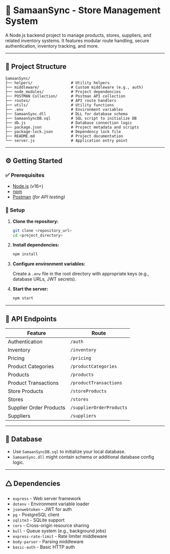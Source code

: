 # 💼 SamaanSync - Store Management System

A Node.js backend project to manage products, stores, suppliers, and related inventory systems. It features modular route handling, secure authentication, inventory tracking, and more.

---

## 📁 Project Structure

```
SamaanSync/
├── helpers/                 # Utility helpers
├── middleware/              # Custom middleware (e.g., auth)
├── node_modules/            # Project dependencies
├── POSTMAN Collection/      # Postman API collection
├── routes/                  # API route handlers
├── utils/                   # Utility functions
├── .env                     # Environment variables
├── SamaanSync.dll           # DLL for database schema
├── SamaanSyncDB.sql         # SQL script to initialize DB
├── db.js                    # Database connection logic
├── package.json             # Project metadata and scripts
├── package-lock.json        # Dependency lock file
├── README.md                # Project documentation
└── server.js                # Application entry point
```

---

## ⚙️ Getting Started

### ✅ Prerequisites

- [Node.js](https://nodejs.org/) (v16+)
- [npm](https://npmjs.com/)
- [Postman](https://www.postman.com/) *(for API testing)*

### 🚀 Setup

1. **Clone the repository:**

   ```bash
   git clone <repository_url>
   cd <project_directory>
   ```

2. **Install dependencies:**

   ```bash
   npm install
   ```

3. **Configure environment variables:**

   Create a `.env` file in the root directory with appropriate keys (e.g., database URLs, JWT secrets).

4. **Start the server:**

   ```bash
   npm start
   ```

---

## 📌 API Endpoints

| Feature                     | Route                        |
|----------------------------|------------------------------|
| Authentication             | `/auth`                      |
| Inventory                  | `/inventory`                 |
| Pricing                    | `/pricing`                   |
| Product Categories         | `/productCategories`         |
| Products                   | `/products`                  |
| Product Transactions       | `/productTransactions`       |
| Store Products             | `/storeProducts`             |
| Stores                     | `/stores`                    |
| Supplier Order Products    | `/supplierOrderProducts`     |
| Suppliers                  | `/suppliers`                 |

---

## 📓 Database

- Use `SamaanSyncDB.sql` to initialize your local database.
- `SamaanSync.dll` might contain schema or additional database config logic.

---

## 🛆 Dependencies

- `express` - Web server framework  
- `dotenv` - Environment variable loader  
- `jsonwebtoken` - JWT for auth  
- `pg` - PostgreSQL client  
- `sqlite3` - SQLite support  
- `cors` - Cross-origin resource sharing  
- `bull` - Queue system (e.g., background jobs)  
- `express-rate-limit` - Rate limiter middleware  
- `body-parser` - Parsing middleware  
- `basic-auth` - Basic HTTP auth  
